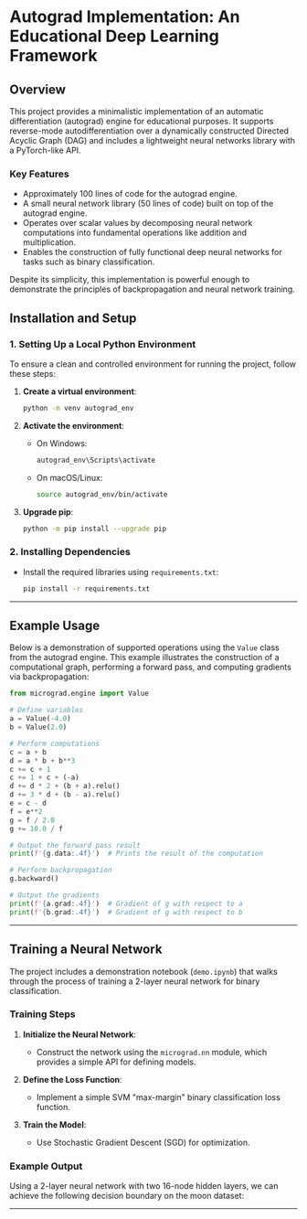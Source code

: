 
# **Autograd Implementation: An Educational Deep Learning Framework**

## **Overview**
This project provides a minimalistic implementation of an automatic differentiation (autograd) engine for educational purposes. It supports reverse-mode autodifferentiation over a dynamically constructed Directed Acyclic Graph (DAG) and includes a lightweight neural networks library with a PyTorch-like API.

### Key Features
- Approximately 100 lines of code for the autograd engine.
- A small neural network library (50 lines of code) built on top of the autograd engine.
- Operates over scalar values by decomposing neural network computations into fundamental operations like addition and multiplication.
- Enables the construction of fully functional deep neural networks for tasks such as binary classification.

Despite its simplicity, this implementation is powerful enough to demonstrate the principles of backpropagation and neural network training.


## **Installation and Setup**

### **1. Setting Up a Local Python Environment**
To ensure a clean and controlled environment for running the project, follow these steps:

1. **Create a virtual environment**:
   ```bash
   python -m venv autograd_env
   ```
2. **Activate the environment**:
   - On Windows:
     ```bash
     autograd_env\Scripts\activate
     ```
   - On macOS/Linux:
     ```bash
     source autograd_env/bin/activate
     ```

3. **Upgrade pip**:
   ```bash
   python -m pip install --upgrade pip
   ```

### **2. Installing Dependencies**
- Install the required libraries using `requirements.txt`:
   ```bash
   pip install -r requirements.txt
   ```

---

## **Example Usage**

Below is a demonstration of supported operations using the `Value` class from the autograd engine. This example illustrates the construction of a computational graph, performing a forward pass, and computing gradients via backpropagation:

```python
from micrograd.engine import Value

# Define variables
a = Value(-4.0)
b = Value(2.0)

# Perform computations
c = a + b
d = a * b + b**3
c += c + 1
c += 1 + c + (-a)
d += d * 2 + (b + a).relu()
d += 3 * d + (b - a).relu()
e = c - d
f = e**2
g = f / 2.0
g += 10.0 / f

# Output the forward pass result
print(f'{g.data:.4f}')  # Prints the result of the computation

# Perform backpropagation
g.backward()

# Output the gradients
print(f'{a.grad:.4f}')  # Gradient of g with respect to a
print(f'{b.grad:.4f}')  # Gradient of g with respect to b
```

---

## **Training a Neural Network**

The project includes a demonstration notebook (`demo.ipynb`) that walks through the process of training a 2-layer neural network for binary classification. 

### **Training Steps**
1. **Initialize the Neural Network**:
   - Construct the network using the `micrograd.nn` module, which provides a simple API for defining models.

2. **Define the Loss Function**:
   - Implement a simple SVM "max-margin" binary classification loss function.

3. **Train the Model**:
   - Use Stochastic Gradient Descent (SGD) for optimization.

### **Example Output**
Using a 2-layer neural network with two 16-node hidden layers, we can achieve the following decision boundary on the moon dataset:


---

